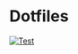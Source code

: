 # Dotfiles
[![Test](https://github.com/kiluhabe/dotfiles/actions/workflows/install.yml/badge.svg?branch=master&event=schedule)](https://github.com/kiluhabe/dotfiles/actions/workflows/install.yml)
